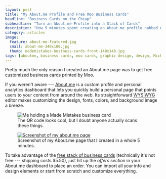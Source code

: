 ```yaml
---
layout: post
title: "My About.me Profile and Free Moo Business Cards"
headline: "Business Cards on the Cheap"
subheadline: "Turn an About.me Profile into a Stack of Cards"
description: "How 5 minutes spent creating an About.me profile nabbed me custom Moo business cards of my own design."
category: articles
image: 
  feature: about-me-featured.jpg
  small: about-me-340x100.jpg
  thumb: mademistakes-business-cards-front-148x148.jpg
tags: [aboutme, business cards, moo cards, graphic design, design, Michael Rose, feature]
---
```

Pretty much the only reason I created an About.me page was to get free customized business cards printed by Moo.

If you weren't aware --- [About.me](http://about.me) is a custom profile and personal analytics dashboard that lets you quickly build a personal page that points users to your content from around the web. Its straightforward <abbr title="What You See Is What You Get">WYSIWYG</abbr> editor makes customizing the design, fonts, colors, and background image a breeze.

<figure>
    <img src="{{ site.url }}/images/michael-rose-business-card-qr-620x413.jpg" alt="Me holding a Made Mistakes business card" />
    <figcaption>The QR code looks cool, but I doubt anyone actually scans these things.</figcaption>
</figure>

<figure>
    <a href="http://about.me/michael.rose"><img src="{{ site.url }}/images/michael-rose-about-me-620x349.jpg" alt="Screenshot of my about.me page" /></a>
    <figcaption>Screenshot of my About.me page that I created in a whole 5 minutes.</figcaption>
</figure>

To take advantage of the [free stack of business cards](http://about.me/offers/cards) (technically it's not free --- shipping costs $5.50), just hit up the *offers section* in your About.me dashboard to place an order. You can import all your info and design elements or start from scratch and customize everything.